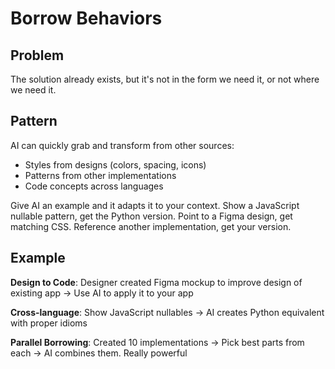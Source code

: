 # Borrow Behaviors

## Problem
The solution already exists, but it's not in the form we need it, or not where we need it.

## Pattern
AI can quickly grab and transform from other sources:
- Styles from designs (colors, spacing, icons)
- Patterns from other implementations
- Code concepts across languages

Give AI an example and it adapts it to your context.
Show a JavaScript nullable pattern, get the Python version.
Point to a Figma design, get matching CSS.
Reference another implementation, get your version.

## Example
**Design to Code**: Designer created Figma mockup to improve design of existing app → Use AI to apply it to your app 

**Cross-language**: Show JavaScript nullables → AI creates Python equivalent with proper idioms

**Parallel Borrowing**: Created 10 implementations → Pick best parts from each → AI combines them. Really powerful
